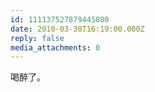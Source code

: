```yaml
---
id: 111137527879445080
date: 2010-03-30T16:19:00.000Z
reply: false
media_attachments: 0
---
```


喝醉了。 ​​​​

